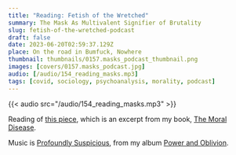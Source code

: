 ```yaml
---
title: "Reading: Fetish of the Wretched"
summary: The Mask As Multivalent Signifier of Brutality
slug: fetish-of-the-wretched-podcast
draft: false
date: 2023-06-20T02:59:37.129Z
place: On the road in Bumfuck, Nowhere
thumbnail: thumbnails/0157.masks_podcast_thumbnail.png
images: [covers/0157.masks_podcast.jpg]
audio: [/audio/154_reading_masks.mp3]
tags: [covid, sociology, psychoanalysis, morality, podcast]
---
```


{{< audio src="/audio/154_reading_masks.mp3" >}}

Reading of [this piece][source], which is an excerpt from my book, [The Moral Disease][book].

Music is [Profoundly Suspicious][ps], from my album [Power and Oblivion][po].

[po]: https://distrokid.com/hyperfollow/bartholomy/power-and-oblivion

[ps]: https://music.youtube.com/watch?v=3lqSB__uAKI&list=OLAK5uy_kCRGvlKggSRO9gXMGFx4vfUBnjjLNgqBE

[book]: https://www.amazon.com/dp/1737889404

[source]: /posts/fetish-of-the-wretched
